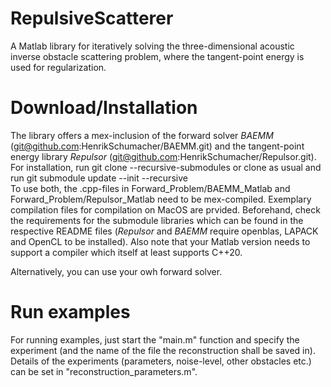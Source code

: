 # RepulsiveScatterer

A Matlab library for iteratively solving the three-dimensional acoustic inverse obstacle scattering problem, where the tangent-point energy is used for regularization.

# Download/Installation
The library offers a mex-inclusion of the forward solver _BAEMM_ (git@github.com:HenrikSchumacher/BAEMM.git) and the tangent-point energy library _Repulsor_ (git@github.com:HenrikSchumacher/Repulsor.git).
For installation, run
    git clone --recursive-submodules
or clone as usual and run
    git submodule update --init --recursive    
To use both, the .cpp-files in Forward_Problem/BAEMM_Matlab and Forward_Problem/Repulsor_Matlab need to be mex-compiled. Exemplary compilation files for compilation on MacOS are prvided. Beforehand, check the requirements for the submodule libraries which can be found in the respective README files (_Repulsor_ and _BAEMM_ require openblas, LAPACK and OpenCL to be installed). Also note that your Matlab version needs to support a compiler which itself at least supports C++20.

Alternatively, you can use your owh forward solver.

# Run examples

For running examples, just start the "main.m" function and specify the experiment (and the name of the file the reconstruction shall be saved in). Details of the experiments (parameters, noise-level, other obstacles etc.) can be set in "reconstruction_parameters.m".
